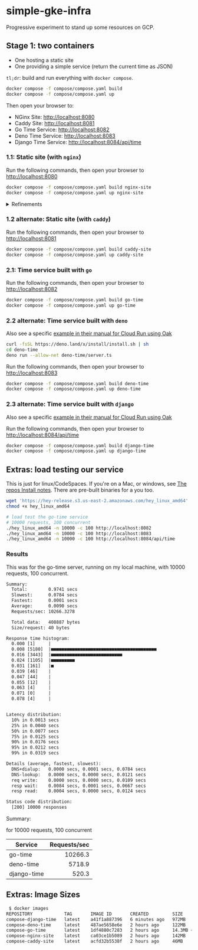 # simple-gke-infra

Progressive experiment to stand up some resources on GCP.

## Stage 1: two containers

- One hosting a static site
- One providing a simple service (return the current time as JSON)

`tl;dr`: build and run everything with `docker compose`.

```bash
docker compose -f compose/compose.yaml build
docker compose -f compose/compose.yaml up
```

Then open your browser to:

- NGinx Site: <http://localhost:8080>
- Caddy Site: <http://localhost:8081>
- Go Time Service: <http://localhost:8082>
- Deno Time Service: <http://localhost:8083>
- Django Time Service: <http://localhost:8084/api/time>

### 1.1: Static site (with `nginx`)

Run the following commands, then open your browser to <http://localhost:8080>

```bash
docker compose -f compose/compose.yaml build nginx-site
docker compose -f compose/compose.yaml up nginx-site
```

<details><summary>Refinements</summary>

#### Refinements

Remove the odd `${PORT) substitution in the nginx:default.template file and Dockerfile:RUN command:

```Dockerfile
CMD envsubst < /etc/nginx/conf.d/default.template > /etc/nginx/conf.d/default.conf && exec nginx -g 'daemon off;'
# becomes
CMD exec nginx -g 'daemon off;'
```

This simplifies the docker run command as well:

```bash
docker run --rm -p 1312:1312 -ePORT  coco
# to
docker run --rm -p 1312:80  coco
```

Finally make a better looking html file!

</details>

### 1.2 alternate: Static site (with `caddy`)

Run the following commands, then open your browser to <http://localhost:8081>

```bash
docker compose -f compose/compose.yaml build caddy-site
docker compose -f compose/compose.yaml up caddy-site
```

### 2.1: Time service built with `go`

Run the following commands, then open your browser to <http://localhost:8082>

```bash
docker compose -f compose/compose.yaml build go-time
docker compose -f compose/compose.yaml up go-time
```

### 2.2 alternate: Time service built with `deno`

Also see a specific [example in their manual for Cloud Run using Oak](https://deno.land/manual@v1.31.0/advanced/deploying_deno/google_cloud_run)

```bash
curl -fsSL https://deno.land/x/install/install.sh | sh
cd deno-time
deno run --allow-net deno-time/server.ts
```

Run the following commands, then open your browser to <http://localhost:8083>

```bash
docker compose -f compose/compose.yaml build deno-time
docker compose -f compose/compose.yaml up deno-time
```

### 2.3 alternate: Time service built with `django`

Also see a specific [example in their manual for Cloud Run using Oak](https://deno.land/manual@v1.31.0/advanced/deploying_deno/google_cloud_run)

Run the following commands, then open your browser to <http://localhost:8084/api/time>

```bash
docker compose -f compose/compose.yaml build django-time
docker compose -f compose/compose.yaml up django-time
```

## Extras: load testing our service

This is just for linux/CodeSpaces. If you're on a Mac, or windows, see [The repos Install notes](wget "https://hey-release.s3.us-east-2.amazonaws.com/hey_linux_amd64"). There are pre-built binaries for a you too.

```bash
wget 'https://hey-release.s3.us-east-2.amazonaws.com/hey_linux_amd64'
chmod +x hey_linux_amd64

# load test the go-time service
# 10000 requests, 100 concurrent
./hey_linux_amd64 -n 10000 -c 100 http://localhost:8082
./hey_linux_amd64 -n 10000 -c 100 http://localhost:8083
./hey_linux_amd64 -n 10000 -c 100 http://localhost:8084/api/time
```

### Results

This was for the go-time server, running on my local machine, with 10000 requests, 100 concurrent.

```txt
Summary:
  Total:        0.9741 secs
  Slowest:      0.0784 secs
  Fastest:      0.0001 secs
  Average:      0.0090 secs
  Requests/sec: 10266.3278

  Total data:   408887 bytes
  Size/request: 40 bytes

Response time histogram:
  0.000 [1]     |
  0.008 [5180]  |■■■■■■■■■■■■■■■■■■■■■■■■■■■■■■■■■■■■■■■■
  0.016 [3443]  |■■■■■■■■■■■■■■■■■■■■■■■■■■■
  0.024 [1105]  |■■■■■■■■■
  0.031 [161]   |■
  0.039 [46]    |
  0.047 [44]    |
  0.055 [12]    |
  0.063 [4]     |
  0.071 [0]     |
  0.078 [4]     |


Latency distribution:
  10% in 0.0013 secs
  25% in 0.0040 secs
  50% in 0.0077 secs
  75% in 0.0125 secs
  90% in 0.0176 secs
  95% in 0.0212 secs
  99% in 0.0319 secs

Details (average, fastest, slowest):
  DNS+dialup:   0.0000 secs, 0.0001 secs, 0.0784 secs
  DNS-lookup:   0.0000 secs, 0.0000 secs, 0.0121 secs
  req write:    0.0000 secs, 0.0000 secs, 0.0109 secs
  resp wait:    0.0084 secs, 0.0001 secs, 0.0667 secs
  resp read:    0.0004 secs, 0.0000 secs, 0.0124 secs

Status code distribution:
  [200] 10000 responses
```

Summary:

for 10000 requests, 100 concurrent

| Service     | Requests/sec |
| ----------- | -----------: |
| go-time     |      10266.3 |
| deno-time   |       5718.9 |
| django-time |        520.3 |

## Extras: Image Sizes

```bash
 $ docker images
REPOSITORY            TAG       IMAGE ID       CREATED         SIZE
compose-django-time   latest    a41f1a887396   6 minutes ago   972MB
compose-deno-time     latest    487ae5658e6e   2 hours ago     122MB
compose-go-time       latest    1df4880c7283   2 hours ago     14.3MB <---- Nice!
compose-nginx-site    latest    ca03ce1b5089   2 hours ago     142MB
compose-caddy-site    latest    acfd32b5538f   2 hours ago     46MB
```
